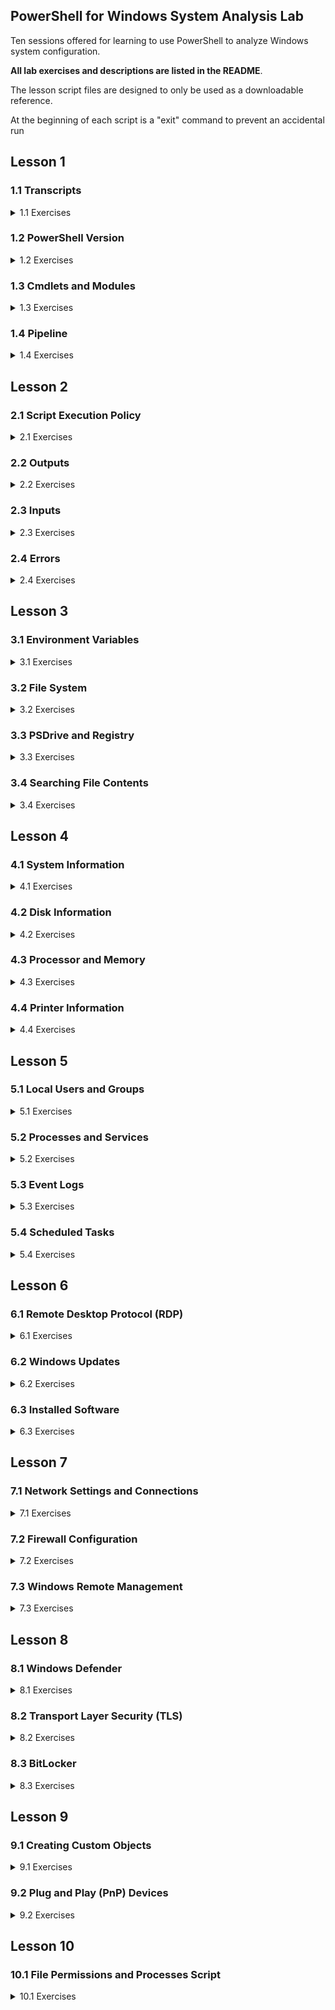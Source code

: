 ## PowerShell for Windows System Analysis Lab

Ten sessions offered for learning to use PowerShell to analyze Windows system configuration.

**All lab exercises and descriptions are listed in the README**. 

The lesson script files are designed to only be used as a downloadable reference. 

At the beginning of each script is a "exit" command to prevent an accidental run


## Lesson 1

### 1.1 Transcripts 

<details>
<summary>1.1 Exercises</summary>


Start a Transcript File
```powershell
Start-Transcript
#Default Location C:\Users\userID\Documents\PowerShell_transcript.NNNNNN.NNNNNNNNNNN.txt
```
Start Transcript with Custom Name
```powershell
Start-Transcript "MyTranscript.txt"
```
Or for the File to be Placed in the Specific Directory
```powershell
Start-Transcript C:\Script_Runs\MyTranscript.txt
```
To Stop the Transcript from Recording Commands and Output
```powershell
Stop-Transcript
```
</details>

### 1.2 PowerShell Version

<details>
<summary>1.2 Exercises</summary>


View PowerShell Version
```powershell
$PSVersionTable
```
</details>

### 1.3 Cmdlets and Modules


<details>
<summary>1.3 Exercises</summary>

Cmdlet Format -eq action-noun
```powershell
Get-Command -Noun service
```
Get All Commands by a Certain Action
```powershell
Get-Command -Verb start
```
Get All Currently Loaded Cmdlets
```powershell
Get-Command -CommandType Cmdlet
```
Update Help Before Using It
```powershell
Update-Help
```
Basic Help Information for Cmdlet
```powershell
Get-Help Get-Process
```
Online Help for a Cmdlet
```powershell
Get-Help Get-Process -Online
```
Help with Examples
```powershell
Get-Help Get-Process -examples
```
Help Full Listing
```powershell
Get-Help Get-Process -Full
```
Help About a Certain Subject
```powershell
Get-Help about_operators
```
Help About
```powershell
Get-Help about_*
```
Get All PowerShell Modules Available on System
```powershell
Get-Module -ListAvailable
```
Import Module in Current PowerShell Session
```powershell
Import-Module DnsClient
```
Get All Commands in a Module (Should Only Be Used After Importing)
```powershell
Get-Command -Module DnsClient
```
Find .NET Object Used in Cmdlet
```powershell
Get-Process | Get-Member
```
List All Alias
```powershell
Get-Alias
```
Look for Specific Alias
```powershell
Get-Alias -Definition Stop-Process
```
Create Alias
```powershell
New-Alias -Name "Gunrock" Get-ChildItem
```

</details>

### 1.4 Pipeline


<details>
<summary>1.4 Exercises</summary>

Command to Find If CmdLet Allows for Piping (Check Accept Pipeline Property Under Parameters) 
```powershell
Get-Help Get-Process -full | more 
```
Using Out-File to Get Resource Info on the Pipeline
```powershell
Get-Help About_pipeline | Out-File about_pipeline.txt
```
Get All Process and Then Sort by Display Name
```powershell
Get-Process | Sort-Object ProcessName -descending
```
Stop All Notepad Process and Log Process Collection Before Stopping
```powershell
Get-Process notepad | Tee-Object -file Notepad_Processes.txt | Stop-Process
```
Get All Services That Are Running Then Only Show the Display Name
```powershell
Get-Service | Where-Object { $_.Status -eq "Running" } | ForEach-Object { $_.DisplayName }
```
Quick Way to Report on File Types in a Folder
```powershell
Get-ChildItem | Group-Object -property extension
```

</details>

## Lesson 2

### 2.1 Script Execution Policy

<details>
<summary>2.1 Exercises</summary>

Get Current Policy
```powershell
Get-ExecutionPolicy
```
Set the Script Execution Policy for Current User 
```powershell
Set-ExecutionPolicy -ExecutionPolicy RemoteSigned -Scope CurrentUser
```

</details>

### 2.2 Outputs


<details>
<summary>2.2 Exercises</summary>

To Get All the Format Object Commands
```powershell
Get-Command -verb format
```
Get All Processes in a GUI Gridview
```powershell
Get-Process | Out-GridView
```
Output Sent to a File
```powershell
Get-Service | Out-File Services.txt
```
Quick Array Sent to a File
```powershell
@("Server1","Server2","Server3","Server4") | Out-File servers.txt
```
Service List Sent to Your Default Printer
```powershell
Get-Service | Out-Printer 
```
Running Service List With Only a Few Columns Exported to CSV
```powershell
Get-Service | Where-Object { $_.Status -eq "Running" } | Select-Object Name,DisplayName,Status,CanStop | Sort-Object DisplayName | Export-Csv running_services.csv -NoTypeInformation
```

</details>

### 2.3 Inputs

<details>
<summary>2.3 Exercises</summary>

Prompt User for Info
```powershell
$requiredData = Read-Host -prompt "Enter Required Data"
```
Create String Array From a Text File 
```powershell
$servers = Get-Content servers.txt
```
Import Data a CSV File and Use a Specific Column From It
```powershell
Import-Csv running_services.csv | Foreach-Object { $_.DisplayName }
```

</details>

### 2.4 Errors

<details>
<summary>2.4 Exercises</summary>

The Setting for Error Handling is Stored in the $ErrorActionPreference variable
Error Handling Options:
- Continue = Output Error Message; Continue to Run Next Command (Default)
- SilentlyContinue = Suppress Error Message; Continue to Run the next command
- Stop = Halt the Execution
- Inquire = Prompt User for Action to Perform

```powershell
$ErrorActionPreference = "Continue";
```
Errors that Occur During a PowerShell Session are Stored in $error
```powershell
$error
```
Empty Error Messages from $error
```powershell
$error.clear();
```
Some Cmdlets Support an ErrorAction Statement (only for parameter data)
These Won't Display an Error
```powershell
Remove-Item nothinghere -ErrorAction "SilentlyContinue";
Stop-Process -ID 8888888 -ErrorAction "SilentlyContinue";
#This Will Due to -ID Must Be an Int
Stop-Process -ID NothingHere -ErrorAction "SilentlyContinue";
```

</details>

## Lesson 3

### 3.1 Environment Variables

<details>
<summary>3.1 Exercises</summary>


View Environment Variables
```powershell
Get-ChildItem Env:
```
View Path Environment Variable
```powershell
$Env:path -split ";"
```

</details>

### 3.2 File System

<details>
<summary>3.2 Exercises</summary>


Navigate with Set-Location (alias cd)
```powershell
Set-Location c:\users\$env:username\Desktop
```
List Items in Current Directory
```powershell
Get-ChildItem
```
List Only the Text File
```powershell
Get-ChildItem -Filter *.txt
```
Get List of All "Item" Cmdlets
```powershell
Get-Command -noun item | Select-Object Name | Sort-Object Name | Out-File Item_Commands.txt
```
Get the Path of Current Operating Directory
```powershell
(Get-Location).Path
```
Check to See If a Directory or File Exists
```powershell
Test-Path -Path c:\goldenstate\warriors.txt
```
Get List of All "Content" Cmdlets
```powershell
Get-Command -Noun Content
```
Search for All Text Files on System Drive
```powershell
Get-Childitem -Path c:\ -Filter *.txt -Recurse;
```
Create a Folder
```powershell
New-Item My_Scripts -ItemType Directory
```
Create a Text File 
```powershell
New-Item .\My_Scripts\first_script.ps1 -ItemType File;
```
Add Content to a File
```powershell
Add-Content -Path .\My_Scripts\first_script.ps1 -Value "Get-Service";
```
Move or Rename a File
```powershell
Move-Item .\My_Scripts\first_script.ps1 .\My_Scripts\second_script.ps1;
```
Get Rights on Current Directory
```powershell
Get-Acl -Path . | Format-List
```
Get Access on Current Directory
```powershell
(Get-Acl -Path .).Access
```
Get the Owner of a Directory or File
```powershell
(Get-Acl -Path c:\Intel\Logs).Owner 
```
List the NTFS Permissions of a File or Folder
```powershell
(Get-Acl -Path $env:programfiles).Access
```
Show Permissions in Friendly Format on Current Directory
```powershell
(Get-Acl -Path .).Access | Select-Object -ExpandProperty IdentityReference FileSystemRights | Format-Table Value,FileSystemRights
```
View File Hash
```powershell
Get-FileHash .\Scary_Executable_I_Just_Downloaded.exe
```

</details>

### 3.3 PSDrive and Registry


<details>
<summary>3.3 Exercises</summary>


PS Drives
```powershell
Get-PSDrive
```
List PSDrive for Registry
```powershell
Get-PSDrive -PSProvider Registry
```
Change to HKEY\_LOCAL\_MACHINE
```powershell
Set-Location HKLM:
```
View Windows Current Version Information
```powershell
Get-ItemProperty -Path 'HKLM:\SOFTWARE\WOW6432Node\Microsoft\Windows NT\CurrentVersion'
```
View RDP Port Number (Requires Admin Console)
```powershell
(Get-ItemProperty "HKLM:\System\CurrentControlSet\Control\Terminal Server\WinStations\RDP-Tcp").PortNumber
```
System Environment
```powershell
Set-Location env:
```

</details>

### 3.4 Searching File Contents

<details>
<summary>3.4 Exercises</summary>


Create File to Search
```powershell
Get-Process | Out-File processes.txt
```
Search a File for a Specific Term
```powershell
Select-String "svchost" .\processes.txt
```
Search for String in File and Show One Line Before and Three Lines After
```powershell
Select-String "explorer" .\processes.txt -Context 1,3
```
Search Multiple Files
```powershell
Select-String "explorer" .\process* 
```

</details>

## Lesson 4

### 4.1 System Information

<details>
<summary>4.1 Exercises</summary>


Get BIOS Information
```powershell
Get-WmiObject -Class Win32_BIOS -Computer localhost
```
Get Basic System Info
```powershell
Get-WmiObject -Class Win32_ComputerSystem -Computer localhost
```
Get Operating System Info
```powershell
Get-WmiObject -Class Win32_OperatingSystem -Computer localhost
```
Get Consolidated Object of System and Operating System Properties
```powershell
Get-ComputerInfo
```

</details>

### 4.2 Disk Information

<details>
<summary>4.2 Exercises</summary>


Get Disk Information
```powershell
Get-Disk | Format-List
```
Show Physical Disk Information
```powershell
Get-PhysicalDisk
```
Get Disk Information (Model and Size)
```powershell
Get-WmiObject -Class Win32_DiskDrive | ForEach-Object { Write-Output ($_.Model.ToString() + " Size:" + ($_.Size/1GB) + "GB") }
```
Get Logical Disk Info
```powershell
Get-WmiObject -Class Win32_LogicalDisk -Filter "DriveType='3'" -Computer localhost
```
Show Disk Partitions
```powershell
Get-Partition
```
Get Disk Volume Information
```powershell
Get-Volume | Format-Table
```
Get Fixed Volumes
```powershell
Get-Volume | Where-Object DriveType -eq "Fixed"
```
Get Volume Info (Windows 7)
```powershell
Get-WmiObject -Class Win32_Volume -Filter "DriveType='3'" | Select-Object Name
```
Get Share Info
```powershell
Get-SmbShare | Format-List
```
Get Share Info (Version 2)
```powershell
Get-WmiObject -Class Win32_Share -Computer localhost
```

</details>

### 4.3 Processor and Memory

<details>
<summary>4.3 Exercises</summary>


Get Processor Information
```powershell
Get-WmiObject -Class Win32_Processor | Select-Object Name,Description,NumberOfCores | Sort-Object Name
```
Get Number of Memory Slots
```powershell
(Get-WmiObject -Class Win32_PhysicalMemoryArray).MemoryDevices
```
Retrieve Memory Slot Allocations
```powershell
Get-WMIObject -Class Win32_PhysicalMemory | ForEach-Object { Write-Output ($_.DeviceLocator.ToString() + " " + ($_.Capacity/1GB) + "GB") };
```

</details>

### 4.4 Printer Information

<details>
<summary>4.4 Exercises</summary>


Show Printers
```powershell
Get-Printer
```
Show Local Printers
```powershell
Get-Printer | Where-Object { $_.Type -eq "Local" } | Format-Table -AutoSize
```
Show Printer Ports
```powershell
Get-PrinterPort
```

</details>

## Lesson 5

### 5.1 Local Users and Groups

<details>
<summary>5.1 Exercises</summary>


Show Local Users
```powershell
Get-LocalUser
```
Show Local Groups
```powershell
Get-LocalGroup
```
Show Local Group Membership
```powershell
Get-LocalGroupMember -Group Administrators
```
Show Local Group Membership using Pipe
```powershell
Get-LocalGroup -Name 'Remote Desktop Users' | Get-LocalGroupMember
```
Show Local Profiles and Their SIDs
```powershell
Get-WmiObject win32_userprofile | Select-Object LocalPath,SID
```

</details>

### 5.2 Processes and Services

<details>
<summary>5.2 Exercises</summary>


Get Process By Partial Name
```powershell
Get-Process -Name Chrom*
```
View Processes by Highest CPU Usage
```powershell
Get-Process | Sort-Object CPU -Descending | more
```
View Processes by Highest Memory Usage
```powershell
Get-Process | Sort-Object WorkingSet -Descending | more
```
Show File Information for One of the Zoom Processes
```powershell
Get-Process -ProcessName 'Zoom' -FileVersionInfo | Format-List
```
Get Path to Process's Executable
```powershell
Get-Process -FileVersionInfo -ErrorAction "SilentlyContinue" | Select-Object OriginalFilename,FileVersionRaw,FileName | Sort-Object OriginalFilename
#Or
Get-WmiObject -Class Win32_Process -Computer localhost | Select-Object Name,Path | Sort-Object Name
```
Get Owner of the Process
```powershell
Get-WmiObject -Class Win32_Process -Computer localhost | Select-Object Name, @{Name="Owner"; Expression={$_.GetOwner().User}} | Sort-Object Name
```
Get Service By Partial Name
```powershell
Get-Service -Name Spoo*
```
Get Running Services
```powershell
Get-Service | Where { $_.Status -eq "Running" } | Select-Object Name,DisplayName,Status,CanStop | Sort-Object DisplayName
```
Get All Services and the Account which they are running under
```powershell
Get-WmiObject -Class Win32_Service -Computer localhost | Select-Object Name,State,StartName | Sort-Object -Property @{Expression="StartName";Descending=$false},@{Expression="Name";Descending=$false}
```

</details>

### 5.3 Event Logs

<details>
<summary>5.3 Exercises</summary>


Get All Event Log Names
```powershell
Get-WinEvent -ListLog * -ErrorAction SilentlyContinue;
```
Get the Latest 100 Items in the System Log
```powershell
Get-WinEvent -LogName 'System' -MaxEvents 100;
```
Log Entry Types:
- 0 = LogAlways
- 1 = Critical
- 2 = Error
- 3 = Warning
- 4 = Informational
- 5 = Verbose

Keywords:
- AuditFailure = 4503599627370496
- AuditSuccess = 9007199254740992

Get the Lastest 5 Errors in the System Log
```powershell
Get-WinEvent -FilterHashtable @{ LogName='System'; Level=2; } -MaxEvents 5;
```
Get Application Log Entries Between Specific Times
```powershell
Get-WinEvent -FilterHashtable @{ LogName='Application'; StartTime=(Get-Date).AddDays(-5); EndTime=(Get-Date).AddDays(-1); };
```
Get Failed Logins Over the Last 24 Hours (Requires Elevated Session)
```powershell
Get-WinEvent -FilterHashtable @{ LogName='Security'; StartTime=(Get-Date).AddDays(-1); Id='4625'; } | Format-List | more;
```
Get Successful Logins Over the Last 24 Hours (Requires Elevated Session)
```powershell
Get-WinEvent -FilterHashtable @{ LogName='Security'; StartTime=(Get-Date).AddDays(-1); Id='4624'; };
```
Get All Audit Failures in the Past Week
```powershell
Get-WinEvent -FilterHashtable @{ LogName=@('Security'); Keywords=@(4503599627370496); StartTime=(Get-Date).AddDays(-7); } | Format-List | more
```
Get Provider Names for Application, System, and Security Logs (Requires Elevated Session)
```powershell
Get-WinEvent -ListLog @('Application','System','Security') | Select-Object LogName, @{Name="Providers"; Expression={$_.ProviderNames | Sort-Object }} | Foreach-Object { Write-Output("`r`n---- " + $_.LogName + " ----`r`n"); $_.Providers }; 
```
Get Group Policy Related Entries in System Log in the Last 24 Hours
```powershell
Get-WinEvent -FilterHashtable @{ LogName='System'; ProviderName='Microsoft-Windows-GroupPolicy'; StartTime=(Get-Date).AddDays(-1); } | Format-List | more;
```
Get All Sophos and Security Center Events in the Last 72 Hours (Requires Elevated Session)
```powershell
Get-WinEvent -FilterHashtable @{ LogName=@('Application','System','Security'); ProviderName=@('HitmanPro.Alert','SAVOnAccess','SAVOnAccessControl','SAVOnAccessFilter','SecurityCenter'); StartTime=(Get-Date).AddDays(-3); } -ErrorAction SilentlyContinue | Format-List | more
```
Get All Critial or Error Entries from Application, System, and Security Logs in Last 24 Hours (Requires Elevated Session)
```powershell
Get-WinEvent -FilterHashtable @{ LogName=@('Application','System','Security'); Level=@(1,2); StartTime=(Get-Date).AddDays(-1); };
```


</details>

### 5.4 Scheduled Tasks

<details>
<summary>5.4 Exercises</summary>


Show Scheduled Tasks
```powershell
Get-ScheduledTask | Format-List
```
Get Scheduled Task By Name
```powershell
Get-ScheduledTask -TaskName Adobe*
```
Show Schedule Informatio for Task
```powershell
Get-ScheduledTask -TaskName Adobe* | ScheduledTaskInfo
```
Show Execute Actions for All Scheduled Tasks
```powershell
Get-ScheduledTask | Sort-Object -Property TaskName | Foreach-Object { Write-Output("`n" + $_.TaskName + ":"); Foreach ($ta in $_.Actions){$ta.execute}}
```

</details>

## Lesson 6

### 6.1 Remote Desktop Protocol (RDP)

<details>
<summary>6.1 Exercises</summary>

View RDP Configuration (If not set via GPO). Check out fDenyTSConnections key. 0 = enabled, 1 = disabled
```powershell
Get-ItemProperty -Path 'HKLM:\SYSTEM\CurrentControlSet\Control\Terminal Server'
```
Check Status of RDP Service
```powershell
Get-Service -Name TermService | Format-List
```
Display information about users logged on to the system. Run with /? for Help
```powershell
quser
```
Display information about Remote Desktop Services sessions. Run with /? for Help
```powershell
qwinsta
```

</details>

### 6.2 Windows Updates

<details>
<summary>6.2 Exercises</summary>

Show Windows Update Log
```powershell
Get-WindowsUpdateLog #Export File Goes to Desktop
```
View Last 50 Entries in Windows Update Log
```powershell
Get-Content ([Environment]::GetFolderPath("Desktop") + "\WindowsUpdate.log") | Select-Object -Last 50
```
Get All Updates Installed in the Last 7 Days
```powershell
Get-HotFix | Where-Object { $_.InstalledOn -gt (Get-Date).AddDays(-7) }
```
Get the First 10 Items in the Windows Update Log (Windows 7 and Older)
```powershell
Get-Content $env:windir\windowsupdate.log | Select-Object -first 10
```
Display the Lines of the Windows Update Log that Have "Added Update" in Them (Windows 7 and Older)
```powershell
Get-Content $env:windir\windowsupdate.log | Select-String "Added update"
```

</details>

### 6.3 Installed Software

<details>
<summary>6.3 Exercises</summary>


Get List of Installed 64 bit Software
```powershell
Get-ChildItem HKLM:\Software\Wow6432Node\Microsoft\Windows\CurrentVersion\Uninstall | Get-ItemProperty | Where-Object { $_.DisplayName -ne $null } | Select-Object DisplayName,DisplayVersion
```
Get List of Installed 32 bit Software
```powershell
Get-ChildItem HKLM:\Software\Microsoft\Windows\CurrentVersion\Uninstall | Get-ItemProperty | Where-Object { $_.DisplayName -ne $null } | Select-Object DisplayName,DisplayVersion
```
Installed Software Script Code
```powershell
#Create An Array for Storing Installed Applications for Reporting
$arrInstldApps = @();

#Pull 32-bit Installed Applications on System and put them into Report Array
$arrInstldApps = Get-ChildItem HKLM:\Software\Wow6432Node\Microsoft\Windows\CurrentVersion\Uninstall | Get-ItemProperty | Where-Object { $_.DisplayName -ne $null } | Select-Object DisplayName,DisplayVersion;

#Pull 64-bit Installed Applications on System and Add them to Report Array
$arrInstldApps += Get-ChildItem HKLM:\Software\Microsoft\Windows\CurrentVersion\Uninstall | Get-ItemProperty | Where-Object { $_.DisplayName -ne $null } | Select-Object DisplayName,DisplayVersion;

#Display Installed Applications
$arrInstldApps;
```

</details>

## Lesson 7

### 7.1 Network Settings and Connections

<details>
<summary>7.1 Exercises</summary>


Show Network Adapters
```powershell
Get-NetAdapter
```
Get Basic Network Settings
```powershell
Get-NetIPConfiguration
```
Get IP Address Information
```powershell
Get-NetIPAddress
```
Get TCP Connections
```powershell
Get-NetTCPConnection
```
Show Established TCP Connections By Local Port 
```powershell
Get-NetTCPConnection -State Established | Sort-Object LocalPort
```
Show Network Neighbors
```powershell
Get-NetNeighbor
```
Get DNS Information (NSLookup)
```powershell
Resolve-DnsName ucdavis.edu
```
Get Route Information
```powershell
Get-NetRoute
```
Ping Remote System Only Once
```powershell
Test-Connection -TargetName ucdavis.edu -Count 1
```
Traceroute to Remote System
```powershell
Test-Connection -TargetName ucdavis.edu -Traceroute
```
Test If Specific Port Is Open (Computer Name can be hostname or IP Address)
```powershell
Test-NetConnection -ComputerName 127.0.0.1 -Port 4000
```
Test Network Connection By Port Common Name (Only Options HTTP, RDP, SMB, WINRM)
```powershell
Test-NetConnection -ComputerName localhost -CommonTCPPort RDP
```
Test Network Connection (Ping and TraceRoute)
```powershell
Test-NetConnection universityofcalifornia.edu -TraceRoute
```
Test Network Connection with Detailed Information
```powershell
Test-NetConnection -ComputerName universityofcalifornia.edu -DiagnoseRouting -InformationLevel Detailed
```
Get MAC Addresses of All Network Adapters
```powershell
Get-WmiObject -Class Win32_NetworkAdapter | Where-Object { $_.MACAddress -ne $null } | Select-Object Name,MACAddress | Sort-Object Name
```
Get All Assigned IPs
```powershell
Get-WmiObject -Class Win32_NetworkAdapterConfiguration | Where-Object { $_.IPAddress -ne $null} | Select-Object Description,IPAddress
```

</details>

### 7.2 Firewall Configuration

<details>
<summary>7.2 Exercises</summary>


Show Firewall Status
```powershell
Get-NetFirewallProfile | Select-Object Name,Enabled
```
Get Firewall Rules Under Domain Profile
```powershell
Get-NetFirewallProfile -Name Domain | Get-NetFirewallRule | More
```
Get Firewall Rules that Allow Inbound Traffic
```powershell
Get-NetFirewallRule -Enabled True -Direction Inbound -Action Allow
```

</details>

### 7.3 Windows Remote Management

<details>
<summary>7.3 Exercises</summary>

Check Status of WinRM Service
```powershell
Get-Service -Name WinRM
#Or
Test-WSMan
```
View WinRM Config (Requires Elevated Session)
```powershell
Get-WSManInstance -ComputerName Localhost -ResourceURI winrm/config
```
Display WinRM Listener Information (Requires Elevated Session)
```powershell
Get-WSManInstance -ComputerName Localhost -ResourceURI winrm/config/Listener -Enumerate
```

</details>

## Lesson 8

### 8.1 Windows Defender

<details>
<summary>8.1 Exercises</summary>

View Current Defender Status
```powershell
Get-MpComputerStatus
```
```powershell
# How Would You Only Display the QuickScanStartTime, QuickScanEndTime, and QuickScanOverDue Properties?
```
View Active and Past Malware Threats that Windows Defender Detected
```powershell
Get-MpThreatDetection
```
View Preferences for the Windows Defender Scans and Updates
```powershell
Get-MpPreference
```
View All Defender Related Commands
```powershell
Get-Command | Where-Object -Property Source -eq -Value "Defender"
```
```powershell
# Which Command Would Start a Quick Scan On the Local System? 
```



</details>

### 8.2 Transport Layer Security (TLS)

<details>
<summary>8.2 Exercises</summary>

Show List of Enabled TLS Cipher Suites
```powershell
Get-TlsCipherSuite
```
Show Only the AES Ciphers
```powershell
Get-TlsCipherSuite -Name "AES"
```
```powershell
# How Would You Just List the Names of the Ciphers?
```
```powershell
# What Happens When You Run
```
```powershell
Get-TlsCipherSuite | Select-Object Name;
```
```powershell
# Let's Look at What the Get-TlsCipherSuite Command Returns. What is the TypeName Value
```
```powershell
Get-TlsCipherSuite | Get-Member
```
```powershell
# What Happens When You Run
```
```powershell
Get-TlsCipherSuite | Foreach-Object { $_.Name  }
```
```powershell
# Check Out the Help on Disabling a Cipher. Are You Able to Pipe In Get-TlsCipherSuite Object Result?
```
```powershell
Get-Help Disable-TlsCipherSuite -Full
```
```powershell
# Would The Below Code Disable the DES Cipher? 
```
```powershell
Foreach($tcs in (Get-TlsCipherSuite -Name "DES")){ Disable-TlsCipherSuite -Name $tcs.Name }
```

</details>

### 8.3 BitLocker

<details>
<summary>8.3 Exercises</summary>

View BitLocker Volume (Requires Elevated Session)
```powershell
Get-BitLockerVolume
```
```powershell
# The BitLockerVolume Class Has More than 10 Properties. How Would You View All Of Them? 
```
```powershell
# How Would You Only Display the "VolumeStatus" Property?
```
```powershell
# Which Command Could You Run to Find The Other "BitLocker" Related Commands?
```


</details>

## Lesson 9

### 9.1 Creating Custom Objects

<details>
<summary>9.1 Exercises</summary>

```powershell
#Initializing Array to Hold Custom Objects
$arrReporting = @();

#Load Up 25 Custom Objects
foreach($n in 1..25)
{
    #Creating a Custom Object 
    $cstObject = New-Object PSObject -Property (@{name=""; weight=0; handed="";});

    #Load Dynamic Value
    $cstObject.name = "User" + $n;
    $cstObject.weight = 100 + $n;

    if($n % 5 -eq 0)
    { 
        $cstObject.handed = "left";
    }
    else 
    {
        $cstObject.handed = "right";
    }

    #Adding Custom Object to Array 
    $arrReporting += $cstObject;
}

#View Reporting Array
$arrReporting;

```

</details>

### 9.2 Plug and Play (PnP) Devices

<details>
<summary>9.2 Exercises</summary>

Show PnP Devices
```powershell
Get-PnpDevice
```
Show PnP USB Devices
```powershell
Get-PnpDevice -Class USB
```
```powershell
<# 
Some PnP Device Classes
AudioEndpoint
Bluetooth
Camera
Image
Media
Monitor
Mouse
Net
PrintQueue
Processor
SecurityDevices
SmartCard
SoftwareDevice
USB
#>
```
```powershell
# How Would You Display the Currently Present USB Devices?
```
```powershell
# Which Command Could You Run to Display the Other PnP Device Related Commands?
```
Show PnP AudioEndpoint and Camera Device Properties
```powershell
Get-PnpDevice -Class AudioEndpoint,Camera | Get-PnpDeviceProperty | Format-Table -AutoSize
```
Show Current PnP AudioEndpoint and Camera Device Friendly Name and Install Date Properties
```powershell
Get-PnpDevice -Class AudioEndpoint,Camera -PresentOnly | Get-PnpDeviceProperty | Sort-Object InstanceId,KeyName | Where-Object -Property KeyName -in -Value "DEVPKEY_Device_FriendlyName", "DEVPKEY_Device_InstallDate" | Format-Table -AutoSize
```
```powershell
# Write a Script That Uses Custom Objects to Report the Friendly Names and Install Dates Of All Image and Media Devices Currently Present. 

# Only One Custom Object Per InstanceId

# Hint - The Group-Object Command is Your Friend

# Export Custom Object Listing to CSV File (See Lesson 2)

```


</details>

## Lesson 10

### 10.1 File Permissions and Processes Script

<details>
<summary>10.1 Exercises</summary>

Write a Script to Report the File Permissions and Active Process Counts of all Program Files Folders and the Windows Directory 
```powershell

#ProgramFiles                   C:\Program Files
#ProgramFiles(x86)              C:\Program Files (x86)
#windir                         C:\WINDOWS

#Array to Hold Current Processes
$arrCurrntProcesses = @();

#Load Array of Strings of Currently Running Process's Executable 
$arrCurrntProcesses = Get-Process -FileVersionInfo -ErrorAction "SilentlyContinue" | Select-Object FileName | Foreach-Object { $_.FileName.ToString().ToLower(); };

#Reporting Array for Locations to Check
$arrReportLTC = @();

#Reporting Array for Locations to Check Permissions
$arrReportLTCPerms = @();

#Array of Locations to Check
$arrLocsToCheck = @(${env:programfiles(x86)},${env:programfiles},${env:windir});

#Loop Through the Locations to Check
foreach($LocToCheck in $arrLocsToCheck)
{
    #Pull Directories Under the Locations to Check
    foreach($ltcFldr in (Get-ChildItem -Path $LocToCheck -Directory -Depth 0))
    {
        #Create Custom Location to Check Folder Object
        $cstLTCFlder = New-Object PSObject -Property (@{ Location=""; Running_Process_Count=0;});
        $cstLTCFlder.Location = $ltcFldr.FullName;

        #Var of LTC Folder to Lower with Extra "\"
        [string]$ltcFldrLoc = $ltcFldr.FullName.ToString().ToLower() + "\";

        foreach($crntPrcs in $arrCurrntProcesses)
        {
            if($crntPrcs.ToString().StartsWith($ltcFldrLoc) -eq $true)
            {
                #####################################
                # What Would We Want To Do Here?
                #####################################
            }

        }

        #Add Custom Object to Reporting Array
        $arrReportLTC += $cstLTCFlder;
        
        #Pull File System ACLs for Folder
        foreach($fsACL in (Get-Acl -Path $ltcFldr.FullName).Access)
        {
            #Create Custom Shared Folder ACL Object
            $cstFsACL = new-object PSObject -Property (@{ Location=""; IdentityReference=""; FileSystemRights=""; AccessControlType=""; IsInherited=""; });
            
            ############################################################
            # Load the Custom Object with File System ACL Information
            #
            #
            #
            #
            #
            #
            ############################################################

            #Add Custom Object to Reporting Array
            $arrReportLTCPerms += $cstFsACL;
        }

    }#End of Get-ChildItem Foreach

}#End of $arrLocsToCheck Foreach

#Var for System Name
[string]$sysName= (hostname).ToString().ToUpper();

#Var for Report Date
[string]$rptDate = (Get-Date).ToString("yyyy-MM-dd");

#Var for LTC Process Counts Report Name
[string]$rptNameProcessCount = ".\LTC_Process_Counts_on_" + $sysName + "_" + $rptDate + ".csv";

#Var for LTC ACL Report Name
[string]$rptNameACLs = ".\LTC_ACLs_on_" + $sysName + "_" + $rptDate + ".csv";

#Export LTC Process Count Report to CSV
$arrReportLTC| Sort-Object -Property Location | Select-Object -Property Location,Running_Process_Count | Export-Csv -Path $rptNameProcessCount -NoTypeInformation;

#########################################################
# Export LTC ACLs Report to CSV
#
# 
#
#########################################################



```


</details>